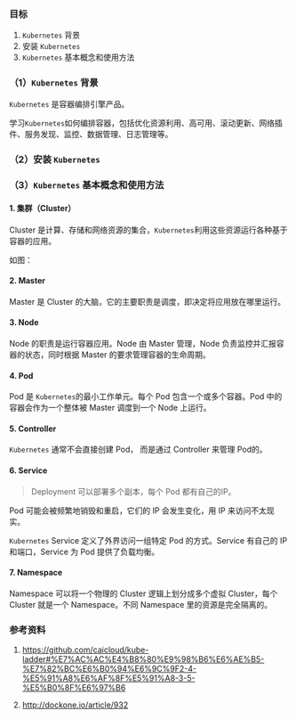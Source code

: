 
### 目标

1. `Kubernetes` 背景
2. 安装 `Kubernetes`
3. `Kubernetes` 基本概念和使用方法

### （1）`Kubernetes` 背景

`Kubernetes` 是容器编排引擎产品。

学习`Kubernetes`如何编排容器，包括优化资源利用、高可用、滚动更新、网络插件、服务发现、监控、数据管理、日志管理等。

### （2）安装 `Kubernetes`


### （3）`Kubernetes` 基本概念和使用方法

#### 1. 集群（Cluster）

Cluster 是计算、存储和网络资源的集合，`Kubernetes`利用这些资源运行各种基于容器的应用。

如图：



#### 2. Master

Master 是 Cluster 的大脑，它的主要职责是调度，即决定将应用放在哪里运行。


#### 3. Node

Node 的职责是运行容器应用。Node 由 Master 管理，Node 负责监控并汇报容器的状态，同时根据 Master 的要求管理容器的生命周期。


#### 4. Pod

Pod 是 `Kubernetes`的最小工作单元。每个 Pod 包含一个或多个容器。Pod 中的容器会作为一个整体被 Master 调度到一个 Node 上运行。


#### 5. Controller

`Kubernetes` 通常不会直接创建 Pod， 而是通过 Controller 来管理 Pod的。

#### 6. Service

> Deployment 可以部署多个副本，每个 Pod 都有自己的IP。

Pod 可能会被频繁地销毁和重启，它们的 IP 会发生变化，用 IP 来访问不太现实。

`Kubernetes` Service 定义了外界访问一组特定 Pod 的方式。Service 有自己的 IP 和端口，Service 为 Pod 提供了负载均衡。


#### 7. Namespace

Namespace 可以将一个物理的 Cluster 逻辑上划分成多个虚拟 Cluster，每个 Cluster 就是一个 Namespace。不同 Namespace 里的资源是完全隔离的。



### 参考资料

1. https://github.com/caicloud/kube-ladder#%E7%AC%AC%E4%B8%80%E9%98%B6%E6%AE%B5-%E7%82%BC%E6%B0%94%E6%9C%9F2-4-%E5%91%A8%E6%AF%8F%E5%91%A8-3-5-%E5%B0%8F%E6%97%B6

2. http://dockone.io/article/932
